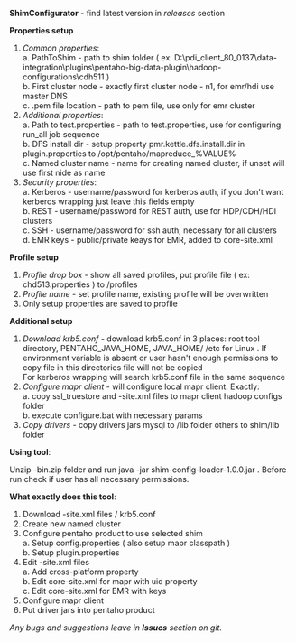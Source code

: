 **ShimConfigurator** - find latest version in _releases_ section

**Properties setup** 
1. _Common properties_:  
  a. PathToShim - path to shim folder ( ex: D:\pdi_client_80_0137\data-integration\plugins\pentaho-big-data-plugin\hadoop-configurations\cdh511 )  
  b. First cluster node - exactly first cluster node - n1, for emr/hdi use master DNS  
  c. .pem file location - path to pem file, use only for emr cluster
2. _Additional properties_:  
  a. Path to test.properties - path to test.properties, use for configuring run_all job sequence  
  b. DFS install dir - setup property pmr.kettle.dfs.install.dir in plugin.properties to /opt/pentaho/mapreduce_%VALUE%   
  c. Named cluster name - name for creating named cluster, if unset will use first nide as name  
3. _Security properties_:  
  a. Kerberos - username/password for kerberos auth, if you don't want kerberos wrapping just leave this fields empty  
  b. REST - username/password for REST auth, use for HDP/CDH/HDI clusters  
  c. SSH - username/password for ssh auth, necessary for all clusters  
  d. EMR keys - public/private keays for EMR, added to core-site.xml

**Profile setup**
1. _Profile drop box_ - show all saved profiles, put profile file ( ex: chd513.properties ) to /profiles  
2. _Profile name_ - set profile name, existing profile will be overwritten
3. Only setup properties are saved to profile

**Additional setup**
1. _Download krb5.conf_ - download krb5.conf in 3 places: root tool directory, PENTAHO_JAVA_HOME, JAVA_HOME/ /etc for Linux . If environment variable is absent or user hasn't enough permissions to copy file in this directories file will not be copied  
For kerberos wrapping will search krb5.conf file in the same sequence
2. _Configure mapr client_ - will configure local mapr client. Exactly:  
  a. copy ssl_truestore and -site.xml files to mapr client hadoop configs folder  
  b. execute configure.bat with necessary params  
3. _Copy drivers_ - copy drivers jars mysql to /lib folder others to shim/lib folder

**Using tool**:

Unzip -bin.zip folder and run java -jar shim-config-loader-1.0.0.jar . Before run check if user has all necessary permissions.

**What exactly does this tool**:

1. Download -site.xml files / krb5.conf
2. Create new named cluster
3. Configure pentaho product to use selected shim  
  a. Setup config.properties ( also setup mapr classpath )  
  b. Setup plugin.properties
4. Edit -site.xml files  
  a. Add cross-platform property  
  b. Edit core-site.xml for mapr with uid property  
  c. Edit core-site.xml for EMR with keys
4. Configure mapr client
5. Put driver jars into pentaho product 

_Any bugs and suggestions leave in **Issues** section on git._